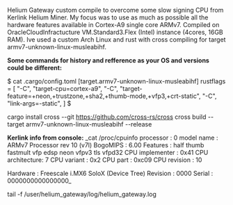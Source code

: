 Helium Gateway custom compile to overcome some slow signing CPU from Kerlink Helium Miner. My focus was to use as much as possible all the hardware features available in Cortex-A9 single core ARMv7.
Compiled on OracleCloudInfractucture VM.Standard3.Flex (Intel) instance (4cores, 16GB RAM). Ive used a custom Arch Linux and rust with cross compiling for target armv7-unknown-linux-musleabihf.

**Some commands for history and refference as your OS and versions could be different:**

$ cat .cargo/config.toml 
[target.armv7-unknown-linux-musleabihf]
rustflags = [
  "-C", "target-cpu=cortex-a9",
  "-C", "target-feature=+neon,+trustzone,+sha2,+thumb-mode,+vfp3,+crt-static",
  "-C", "link-args=-static",
]
$

cargo install cross --git https://github.com/cross-rs/cross
cross build --target armv7-unknown-linux-musleabihf --release

**Kerlink info from console:**
_cat /proc/cpuinfo 
processor	: 0
model name	: ARMv7 Processor rev 10 (v7l)
BogoMIPS	: 6.00
Features	: half thumb fastmult vfp edsp neon vfpv3 tls vfpd32 
CPU implementer	: 0x41
CPU architecture: 7
CPU variant	: 0x2
CPU part	: 0xc09
CPU revision	: 10

Hardware	: Freescale i.MX6 SoloX (Device Tree)
Revision	: 0000
Serial		: 0000000000000000_

tail -f /user/helium_gateway/log/helium_gateway.log
